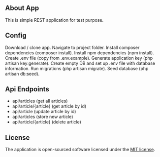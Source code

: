 ## About App

This is simple REST application for test purpose.

## Config

Download / clone app. Navigate to project folder. Install composer dependencies (composer install).
Install npm dependencies (npm install). Create .env file (copy from .env.example).
Generate application key (php artisan key:generate). Create empty DB and set up .env file with database information.
Run migrations (php artisan migrate). Seed database (php artisan db:seed).

## Api Endpoints

- api/articles (get all articles)
- api/article/{article} (get article by id)
- api/article (update article by id)
- api/articles (store new article)
- api/article/{article} (delete article)

## License

The application is open-sourced software licensed under the [MIT license](https://opensource.org/licenses/MIT).
